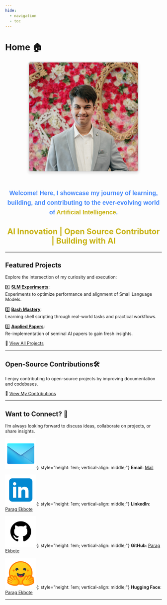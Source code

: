 ```yaml
---
hide:
  - navigation
  - toc
---
```


# **Home** 🏠

<div style="
    text-align: center; 
    font-family: Arial, sans-serif; 
    color: #444; 
    line-height: 1.6;
">
    <!-- Personal Picture -->
    <img 
        src="Personal-Pic2-1.jpg" 
        alt="Personal Pic" 
        style="
            width: 350px; 
            height: 350px; 
            border-radius: 8px; 
            border: 3px solid #ddd; 
            box-shadow: 0 4px 8px rgba(0, 0, 0, 0.1); 
            margin-bottom: 15px;
        ">
    </img>

<!-- Introduction -->
<h3 style="
    text-align: center; 
    font-size: 1.4em; 
    font-weight: bold; 
    margin-top: 30px;
    color:rgb(71, 137, 251);
">
        Welcome! Here, I showcase my journey of learning, building, and contributing to the ever-evolving world of 
        <strong style="color: rgb(199, 178, 18);">Artificial Intelligence</strong>.
</h3>
</div>

<!-- Section Title -->
<h2 style="
    text-align: center; 
    font-size: 1.8em; 
    font-weight: bold; 
    margin-top: 30px; 
    color: rgb(199, 178, 18);
">
    AI Innovation | Open Source Contributor | Building with AI 
</h2>

---

## **Featured Projects** 
Explore the intersection of my curiosity and execution:  

1️⃣ **[SLM Experiments](https://github.com/ParagEkbote/slm-experiments)**:  
Experiments to optimize performance and alignment of Small Language Models.  

2️⃣ **[Bash Mastery](https://github.com/ParagEkbote/bash-mastery)**:  
Learning shell scripting through real-world tasks and practical workflows.  

3️⃣ **[Applied Papers](https://github.com/ParagEkbote/applied-papers)**:  
Re-implementation of seminal AI papers to gain fresh insights.  

🎯 [View All Projects](https://paragekbote.github.io/Projects/)

---

## **Open-Source Contributions**🛠️ 
I enjoy contributing to open-source projects by improving documentation and codebases.

📂 [View My Contributions](https://paragekbote.github.io/Open-Source%20Contributions/)
 
---

## **Want to Connect?** 🤝  

I’m always looking forward to discuss ideas, collaborate on projects, or share insights.

<!-- Email -->
![alt text](image-9.png){: style="height: 1em; vertical-align: middle;"} **Email**: [Mail](mailto:paragekbote23@gmail.com)

<!-- LinkedIn -->
![alt text](image-7.png){: style="height: 1em; vertical-align: middle;"} **LinkedIn**: [Parag Ekbote](https://www.linkedin.com/in/parag-ekbote/)

<!-- GitHub -->
![alt text](image-8.png){: style="height: 1em; vertical-align: middle;"} **GitHub**: [Parag Ekbote](https://github.com/ParagEkbote/)

<!-- Hugging Face -->
![alt text](image-10.png){: style="height: 1em; vertical-align: middle;"} **Hugging Face**: [Parag Ekbote](https://huggingface.co/AINovice2005)

---
